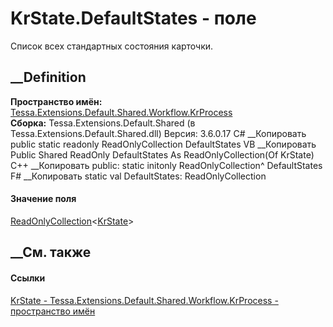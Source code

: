 # KrState.DefaultStates - поле
Список всех стандартных состояния карточки.
## __Definition
 **Пространство имён:**
[Tessa.Extensions.Default.Shared.Workflow.KrProcess](N_Tessa_Extensions_Default_Shared_Workflow_KrProcess.htm)  
 **Сборка:** Tessa.Extensions.Default.Shared (в
Tessa.Extensions.Default.Shared.dll) Версия: 3.6.0.17
C# __Копировать
     public static readonly ReadOnlyCollection<KrState> DefaultStates
VB __Копировать
     Public Shared ReadOnly DefaultStates As ReadOnlyCollection(Of KrState)
C++ __Копировать
     public:
    static initonly ReadOnlyCollection<KrState>^ DefaultStates
F# __Копировать
     static val DefaultStates: ReadOnlyCollection<KrState>
#### Значение поля
[ReadOnlyCollection](https://learn.microsoft.com/dotnet/api/system.collections.objectmodel.readonlycollection-1)<[KrState](T_Tessa_Extensions_Default_Shared_Workflow_KrProcess_KrState.htm)>
##  __См. также
#### Ссылки
[KrState - ](T_Tessa_Extensions_Default_Shared_Workflow_KrProcess_KrState.htm)
[Tessa.Extensions.Default.Shared.Workflow.KrProcess - пространство
имён](N_Tessa_Extensions_Default_Shared_Workflow_KrProcess.htm)
